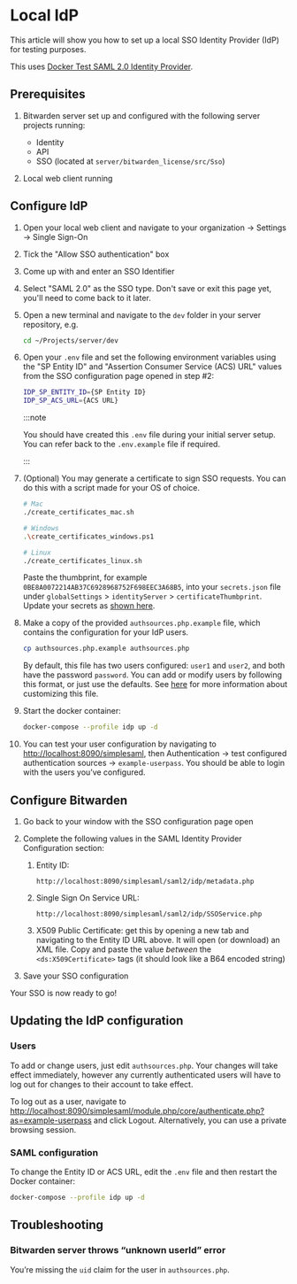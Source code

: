# Local IdP

This article will show you how to set up a local SSO Identity Provider (IdP) for testing purposes.

This uses
[Docker Test SAML 2.0 Identity Provider](https://github.com/kenchan0130/docker-simplesamlphp).

## Prerequisites

1.  Bitwarden server set up and configured with the following server projects running:

    - Identity
    - API
    - SSO (located at `server/bitwarden_license/src/Sso`)

2.  Local web client running

## Configure IdP

1.  Open your local web client and navigate to your organization → Settings → Single Sign-On

2.  Tick the "Allow SSO authentication" box

3.  Come up with and enter an SSO Identifier

4.  Select "SAML 2.0" as the SSO type. Don't save or exit this page yet, you'll need to come back to
    it later.

5.  Open a new terminal and navigate to the `dev` folder in your server repository, e.g.

    ```bash
    cd ~/Projects/server/dev
    ```

6.  Open your `.env` file and set the following environment variables using the "SP Entity ID" and
    "Assertion Consumer Service (ACS) URL" values from the SSO configuration page opened in step #2:

    ```bash
    IDP_SP_ENTITY_ID={SP Entity ID}
    IDP_SP_ACS_URL={ACS URL}
    ```

    :::note

    You should have created this `.env` file during your initial server setup. You can refer back to
    the `.env.example` file if required.

    :::

7.  (Optional) You may generate a certificate to sign SSO requests. You can do this with a script
    made for your OS of choice.

    ```bash
    # Mac
    ./create_certificates_mac.sh

    # Windows
    .\create_certificates_windows.ps1

    # Linux
    ./create_certificates_linux.sh
    ```

    Paste the thumbprint, for example `0BE8A0072214AB37C6928968752F698EEC3A68B5`, into your
    `secrets.json` file under `globalSettings` > `identityServer` > `certificateThumbprint`. Update
    your secrets as [shown here](../guide.md#configure-user-secrets).

8.  Make a copy of the provided `authsources.php.example` file, which contains the configuration for
    your IdP users.

    ```bash
    cp authsources.php.example authsources.php
    ```

    By default, this file has two users configured: `user1` and `user2`, and both have the password
    `password`. You can add or modify users by following this format, or just use the defaults. See
    [here](https://github.com/kenchan0130/docker-simplesamlphp#advanced-usage) for more information
    about customizing this file.

9.  Start the docker container:

    ```bash
    docker-compose --profile idp up -d
    ```

10. You can test your user configuration by navigating to
    [http://localhost:8090/simplesaml](http://localhost:8090/simplesaml), then Authentication → test
    configured authentication sources → `example-userpass`. You should be able to login with the
    users you’ve configured.

## Configure Bitwarden

1.  Go back to your window with the SSO configuration page open
2.  Complete the following values in the SAML Identity Provider Configuration section:

    1.  Entity ID:
        ```
        http://localhost:8090/simplesaml/saml2/idp/metadata.php
        ```
    2.  Single Sign On Service URL:
        ```
        http://localhost:8090/simplesaml/saml2/idp/SSOService.php
        ```
    3.  X509 Public Certificate: get this by opening a new tab and navigating to the Entity ID URL
        above. It will open (or download) an XML file. Copy and paste the value _between_ the
        `<ds:X509Certificate>` tags (it should look like a B64 encoded string)

3.  Save your SSO configuration

Your SSO is now ready to go!

## Updating the IdP configuration

### Users

To add or change users, just edit `authsources.php`. Your changes will take effect immediately,
however any currently authenticated users will have to log out for changes to their account to take
effect.

To log out as a user, navigate to
[http://localhost:8090/simplesaml/module.php/core/authenticate.php?as=example-userpass](http://localhost:8090/simplesaml/module.php/core/authenticate.php?as=example-userpass)
and click Logout. Alternatively, you can use a private browsing session.

### SAML configuration

To change the Entity ID or ACS URL, edit the `.env` file and then restart the Docker container:

```bash
docker-compose --profile idp up -d
```

## Troubleshooting

### Bitwarden server throws “unknown userId” error

You’re missing the `uid` claim for the user in `authsources.php`.
